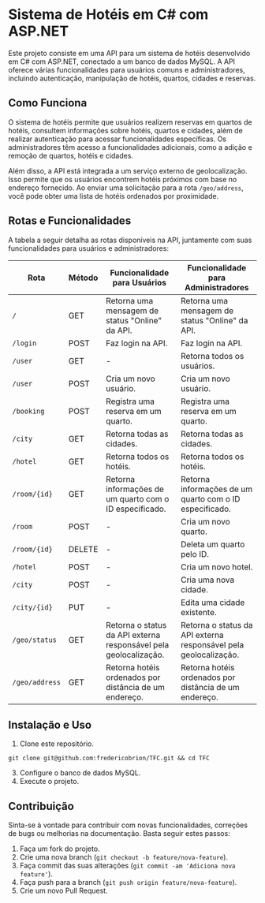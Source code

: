 # Sistema de Hotéis em C# com ASP.NET

Este projeto consiste em uma API para um sistema de hotéis desenvolvido em C# com ASP.NET, conectado a um banco de dados MySQL. A API oferece várias funcionalidades para usuários comuns e administradores, incluindo autenticação, manipulação de hotéis, quartos, cidades e reservas.

## Como Funciona

O sistema de hotéis permite que usuários realizem reservas em quartos de hotéis, consultem informações sobre hotéis, quartos e cidades, além de realizar autenticação para acessar funcionalidades específicas. Os administradores têm acesso a funcionalidades adicionais, como a adição e remoção de quartos, hotéis e cidades.

Além disso, a API está integrada a um serviço externo de geolocalização. Isso permite que os usuários encontrem hotéis próximos com base no endereço fornecido. Ao enviar uma solicitação para a rota `/geo/address`, você pode obter uma lista de hotéis ordenados por proximidade.

## Rotas e Funcionalidades

A tabela a seguir detalha as rotas disponíveis na API, juntamente com suas funcionalidades para usuários e administradores:

| Rota          | Método | Funcionalidade para Usuários | Funcionalidade para Administradores |
|---------------|--------|-------------------------------|-------------------------------------|
| `/`           | GET    | Retorna uma mensagem de status "Online" da API. | Retorna uma mensagem de status "Online" da API. |
| `/login`      | POST   | Faz login na API.            | Faz login na API.                  |
| `/user`       | GET    | -                             | Retorna todos os usuários.         |
| `/user`       | POST   | Cria um novo usuário.        | Cria um novo usuário.               |
| `/booking`    | POST   | Registra uma reserva em um quarto. | Registra uma reserva em um quarto. |
| `/city`       | GET    | Retorna todas as cidades.    | Retorna todas as cidades.          |
| `/hotel`      | GET    | Retorna todos os hotéis.     | Retorna todos os hotéis.           |
| `/room/{id}`  | GET    | Retorna informações de um quarto com o ID especificado. | Retorna informações de um quarto com o ID especificado. |
| `/room`       | POST   | -                             | Cria um novo quarto.               |
| `/room/{id}`  | DELETE | -                             | Deleta um quarto pelo ID.          |
| `/hotel`      | POST   | -                             | Cria um novo hotel.                |
| `/city`       | POST   | -                             | Cria uma nova cidade.              |
| `/city/{id}`  | PUT    | -                             | Edita uma cidade existente.        |
| `/geo/status` | GET    | Retorna o status da API externa responsável pela geolocalização. | Retorna o status da API externa responsável pela geolocalização. |
| `/geo/address`| GET    | Retorna hotéis ordenados por distância de um endereço. | Retorna hotéis ordenados por distância de um endereço. |


## Instalação e Uso

1. Clone este repositório.
  ```
  git clone git@github.com:fredericobrion/TFC.git && cd TFC
  ```
3. Configure o banco de dados MySQL.
4. Execute o projeto.

## Contribuição

Sinta-se à vontade para contribuir com novas funcionalidades, correções de bugs ou melhorias na documentação. Basta seguir estes passos:

1. Faça um fork do projeto.
2. Crie uma nova branch (`git checkout -b feature/nova-feature`).
3. Faça commit das suas alterações (`git commit -am 'Adiciona nova feature'`).
4. Faça push para a branch (`git push origin feature/nova-feature`).
5. Crie um novo Pull Request.
